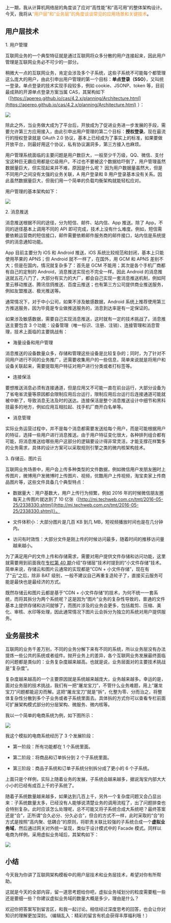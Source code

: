 上一期，我从计算机网络层的角度谈了应对“高性能”和“高可用”的整体架构设计。今天，我将从<span style="color:#fa8e24">“用户层”和“业务层”的角度谈谈常见的应用场景和关键技术</span>。

## 用户层技术

1\. 用户管理

互联网业务的一个典型特征就是通过互联网将众多分散的用户连接起来，因此用户管理是互联网业务必不可少的一部分。

稍微大一点的互联网业务，肯定会涉及多个子系统，这些子系统不可能每个都管理这么庞大的用户，由此引申出用户管理的第一个目标：**单点登录（SSO）**，又叫统一登录。单点登录的技术实现手段较多，例如 cookie、JSONP、token 等，目前最成熟的开源单点登录方案当属 CAS，其架构如下（[https://apereo.github.io/cas/4.2.x/planning/Architecture.html](https://apereo.github.io/cas/4.2.x/planning/Architecture.html) ）：

![](269ca104c464b2f6f50ec922059f38e3.jpg)

除此之外，当业务做大成为了平台后，开放成为了促进业务进一步发展的手段，需要允许第三方应用接入，由此引申出用户管理的第二个目标：**授权登录**。现在最流行的授权登录就是 OAuth 2.0 协议，基本上已经成为了事实上的标准，如果要做开放平台，则最好用这个协议，私有协议漏洞多，第三方接入也麻烦。

用户管理系统面临的主要问题是用户数巨大，一般至少千万级，QQ、微信、支付宝这种巨无霸应用都是亿级用户。不过也不要被这个数据给吓倒了，用户管理虽然数据量巨大，但实现起来并不难，原因是什么呢？ 因为用户数据量虽然大，但是不同用户之间没有太强的业务关联，A 用户登录和 B 用户登录基本没有关系。因此虽然数据量巨大，但我们用一个简单的负载均衡架构就能轻松应对。

用户管理的基本架构如下：

![](7be5df741d80ca864542ce12c0b98544.jpg)

2\. 消息推送

消息推送根据不同的途径，分为短信、邮件、站内信、App 推送。除了 App，不同的途径基本上调用不同的 API 即可完成，技术上没有什么难度。例如，短信需要依赖运营商的短信接口，邮件需要依赖邮件服务商的邮件接口，站内信是系统提供的消息通知功能。

App 目前主要分为 iOS 和 Android 推送，iOS 系统比较规范和封闭，基本上只能使用苹果的 APNS；但 Android 就不一样了，在国外，用 GCM 和 APNS 差别不大；但是在国内，情况就复杂多了：首先是 GCM 不能用；其次是各个手机厂商都有自己的定制的 Android，消息推送实现也不完全一样。因此 Android 的消息推送就五花八门了，大部分有实力的大厂，都会自己实现一套消息推送机制，例如阿里云移动推送、腾讯信鸽推送、百度云推送；也有第三方公司提供商业推送服务，例如友盟推送、极光推送等。

通常情况下，对于中小公司，如果不涉及敏感数据，Android 系统上推荐使用第三方推送服务，因为毕竟是专业做推送服务的，消息到达率是有一定保证的。

如果涉及敏感数据，需要自己实现消息推送，这时就有一定的技术挑战了。消息推送主要包含 3 个功能：设备管理（唯一标识、注册、注销）、连接管理和消息管理，技术上面临的主要挑战有：

* 海量设备和用户管理

消息推送的设备数量众多，存储和管理这些设备是比较复杂的；同时，为了针对不同用户进行不同的业务推广，还需要收集用户的一些信息，简单来说就是将用户和设备关联起来，需要提取用户特征对用户进行分类或者打标签等。

* 连接保活

要想推送消息必须有连接通道，但是应用又不可能一直在前台运行，大部分设备为了省电省流量等原因都会限制应用后台运行，限制应用后台运行后连接通道可能就被中断了，导致消息无法及时的送达。连接保活是整个消息推送设计中细节和黑科技最多的地方，例如应用互相拉起、找手机厂商开白名单等。

* 消息管理

实际业务运营过程中，并不是每个消息都需要发送给每个用户，而是可能根据用户的特征，选择一些用户进行消息推送。由于用户特征变化很大，各种排列组合都有可能，将消息推送给哪些用户这部分的逻辑要设计得非常灵活，才能支撑花样繁多的业务需求，具体的设计方案可以采取规则引擎之类的微内核架构技术。

3\. 存储云、图片云

互联网业务场景中，用户会上传多种类型的文件数据，例如微信用户发朋友圈时上传图片，微博用户发微博时上传图片、视频，优酷用户上传视频，淘宝卖家上传商品图片等，这些文件具备几个典型特点：

* 数据量大：用户基数大，用户上传行为频繁，例如 2016 年的时候微信朋友圈每天上传图片就达到了 10 亿张（[http://mi.techweb.com.cn/tmt/2016-05-25/2338330.shtml](http://mi.techweb.com.cn/tmt/2016-05-25/2338330.shtml)）。

* 文件体积小：大部分图片是几百 KB 到几 MB，短视频播放时间也是在几分钟内。

* 访问有时效性：大部分文件是刚上传的时候访问最多，随着时间的推移访问量越来越小。

为了满足用户的文件上传和存储需求，需要对用户提供文件存储和访问功能，这里就需要用到前面我在[专栏第 40 期](https://time.geekbang.org/column/article/11947)介绍“存储层”技术时提到的“小文件存储”技术。简单来说，存储云和图片云通常的实现都是“CDN + 小文件存储”，现在有了“云”之后，除非 BAT 级别，一般不建议自己再重复造轮子了，直接买云服务可能是最快也是最经济的方式。

既然存储云和图片云都是基于“CDN + 小文件存储”的技术，为何不统一一套系统，而将其拆分为两个系统呢？这是因为“图片”业务的复杂性导致的，普通的文件基本上提供存储和访问就够了，而图片涉及的业务会更多，包括裁剪、压缩、美化、审核、水印等处理，因此通常情况下图片云会拆分为独立的系统对用户提供服务。

## 业务层技术

互联网的业务千差万别，不同的业务分解下来有不同的系统，所以业务层没有办法提炼一些公共的系统或者组件。抛开业务上的差异，各个互联网业务发展最终面临的问题都是类似的：业务复杂度越来越高。也就是说，业务层面对的主要技术挑战是“复杂度”。

复杂度越来越高的一个主要原因就是系统越来越庞大，业务越来越多。幸运的是，面对业务层的技术挑战，我们有一把“屠龙宝刀”，不管什么业务难题，用上“屠龙宝刀”问题都能迎刃而解。这把“屠龙宝刀”就是“拆”，化整为零、分而治之，将整体复杂性分散到多个子业务或者子系统里面去。具体拆的方式你可以查看专栏前面可扩展架构模式部分的分层架构、微服务、微内核等。

我以一个简单的电商系统为例，如下图所示：

![](5e116ec39edb4d5097aafb91f6be0bdd.jpg)

我这个模拟的电商系统经历了 3 个发展阶段：

* 第一阶段：所有功能都在 1 个系统里面。

* 第二阶段：将商品和订单拆分到 2 个子系统里面。

* 第三阶段：商品子系统和订单子系统分别拆分成了更小的 6 个子系统。

上面只是个样例，实际上随着业务的发展，子系统会越来越多，据说淘宝内部大大小小的已经有成百上千的子系统了。

随着子系统数量越来越多，如果达到几百上千，另外一个复杂度问题又会凸显出来：子系统数量太多，已经没有人能够说清楚业务的调用流程了，出了问题排查也会特别复杂。此时应该怎么处理呢，总不可能又将子系统合成大系统吧？最终答案还是“合”，正所谓“合久必分、分久必合”，但合的方式不一样，此时采取的“合”的方式是按照“高内聚、低耦合”的原则，将职责关联比较强的子系统合成一个**虚拟业务域**，然后通过网关对外统一呈现，类似于设计模式中的 Facade 模式。同样以电商为样例，采用虚拟业务域后，其架构如下：

![](a9yyc85ceaa34ccc8fe2d5e1246b8d19.jpg)

## 小结

今天我为你讲了互联网架构模板中的用户层技术和业务层技术，希望对你有所帮助。

这就是今天的全部内容，留一道思考题给你吧，虚拟业务域划分的粒度需要粗一些还是要细一些？你建议虚拟业务域的数量大概是多少，理由是什么？

欢迎你把答案写到留言区，和我一起讨论。相信经过深度思考的回答，也会让你对知识的理解更加深刻。（编辑乱入：精彩的留言有机会获得丰厚福利哦！）